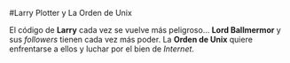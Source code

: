 #Larry Plotter y La Orden de Unix

El código de **Larry** cada vez se vuelve más peligroso...
**Lord Ballmermor** y sus *followers* tienen cada vez más poder.
La **Orden de Unix** quiere enfrentarse a ellos y luchar por el bien de *Internet*.
